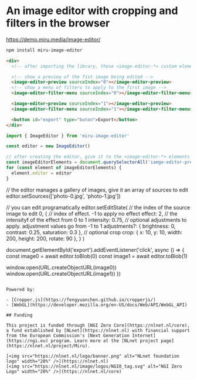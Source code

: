 # An image editor with cropping and filters in the browser

https://demo.miru.media/image-editor/

```sh
npm install miru-image-editor
```

```html
<div>
  <!-- after importing the library, these <image-editor-*> custom elements will be defined -->

  <!-- show a preview of the fist image being edited -->
  <image-editor-preview sourceIndex="0"></image-editor-preview>
  <!-- show a menu of filters to apply to the first image -->
  <image-editor-filter-menu sourceIndex="0"></image-editor-filter-menu>

  <image-editor-preview sourceIndex="1"></image-editor-preview>
  <image-editor-filter-menu sourceIndex="1"></image-editor-filter-menu>

  <button id="export" type="buton">Export</button>
</div>
```

```js
import { ImageEditor } from 'miru-image-editor'

const editor = new ImageEditor()

// after creating the editor, give it to the <image-editor-*> elements
const imageEditorElements = document.querySelectorAll('iamge-editor-preview, image-editor-filter-menu')
for (const element of imageEditorElements) {
  element.editor = editor
}
```

// the editor manages a gallery of images, give it an array of sources to edit
editor.setSources(['photo-0.jpg', 'photo-1.jpg'])

// you can edit programatically
editor.setEditState(
// the index of the source image to edit
0,
{
// index of effect. -1 to apply no effect
effect: 2,
// the intensityf of the effect from 0 to 1
intensity: 0.75,
// optional adjustments to apply. adjustment values go from -1 to 1
adjustments?: { brightness: 0, contrast: 0.25, saturation: 0.3 },
// optional crop
crop: { x: 10, y: 10, width: 200, height: 200, rotate: 90 },
}
)

document.getElementById('export').addEventListener('click', async () => {
const image0 = await editor.toBlob(0)
const image1 = await editor.toBlob(1)

window.open(URL.createObjectURL(image0))
window.open(URL.createObjectURL(image1))
})

```

Powered by:

- [Cropper.js](https://fengyuanchen.github.io/cropperjs/)
- [WebGL](https://developer.mozilla.org/en-US/docs/Web/API/WebGL_API)

## Funding

This project is funded through [NGI Zero Core](https://nlnet.nl/core), a fund established by [NLnet](https://nlnet.nl) with financial support from the European Commission's [Next Generation Internet](https://ngi.eu) program. Learn more at the [NLnet project page](https://nlnet.nl/project/Miru).

[<img src="https://nlnet.nl/logo/banner.png" alt="NLnet foundation logo" width="20%" />](https://nlnet.nl)
[<img src="https://nlnet.nl/image/logos/NGI0_tag.svg" alt="NGI Zero Logo" width="20%" />](https://nlnet.nl/core)
```
